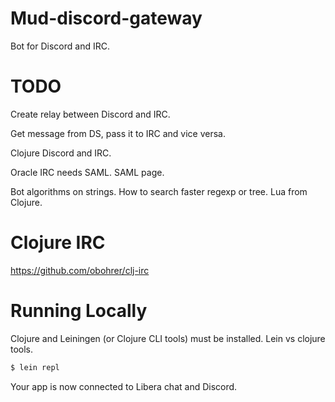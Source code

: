 # Mud-discord-gateway

Bot for Discord and IRC.

# TODO

Create relay between Discord and IRC.

Get message from DS, pass it to IRC and vice versa.

Clojure Discord and IRC.

Oracle IRC needs SAML.
SAML page.

Bot algorithms on strings.
How to search faster regexp or tree.
Lua from Clojure.

# Clojure IRC
https://github.com/obohrer/clj-irc

# Running Locally
Clojure and Leiningen (or Clojure CLI tools) must be installed.
Lein vs clojure tools.

```sh
$ lein repl
```

Your app is now connected to Libera chat and Discord.

